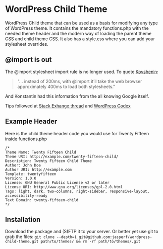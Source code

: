 # WordPress Child Theme
WordPress Child theme that can be used as a basis for modifying any type of WordPress theme. It contains the mandatory functions.php with the needed theme header and the modern way of loading the parent theme CSS and child theme CSS. It also has a style.css where you can add your stylesheet overrides.


## @import is out
The @import stylesheet import rule is no longer used. To quote [Kovshenin](https://konstantin.blog/2014/child-themes-import/):
> "... instead of 200ms, with @import it’ll take the web browser approximately 400ms to load both stylesheets."

And Konstantin had this information from the all knowing Google itself.

Tips followed at [Stack Exhange thread](http://wordpress.stackexchange.com/questions/163301/versioning-import-of-parent-themes-style-css) and [WordPress Codex](https://codex.wordpress.org/Child_Themes) 


## Example Header


Here is the child theme header code you would use for Twenty Fifteen inside functions.php

```
/*
Theme Name: Twenty Fifteen Child
Theme URI: http://example.com/twenty-fifteen-child/
Description: Twenty Fifteen Child Theme
Author: John Doe
Author URI: http://example.com
Template: twentyfifteen
Version: 1.0.0
License: GNU General Public License v2 or later
License URI: http://www.gnu.org/licenses/gpl-2.0.html
Tags: light, dark, two-columns, right-sidebar, responsive-layout, accessibility-ready
Text Domain: twenty-fifteen-child
*/
```

## Installation

Download the package and (S)FTP it to your server. Or better yet use git to grab the files:
```git clone --depth=1 git@github.com:jasperf/wordpress-child-theme.git path/to/themes/ && rm -rf path/to/themes/.git```
